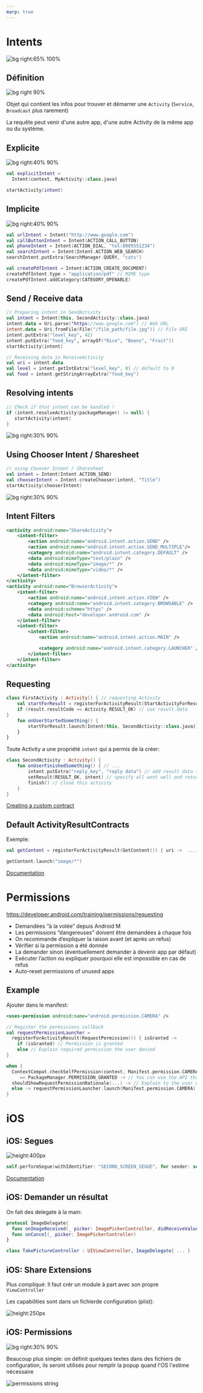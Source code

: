 ```yaml
---
marp: true
---
```


<!-- headingDivider: 2 -->
<!-- TODO: Deeplinks ? -->

# <!-- fit --> Intents

![bg right:65% 100%](../assets/jetpack.svg)

## Définition

![bg right 90%](../assets/intents.png)

Objet qui contient les infos pour trouver et démarrer une `Activity` (`Service`, `Broadcast` plus rarement)

La requête peut venir d'une autre app, d'une autre Activity de la même app ou du système.

## Explicite

![bg right:40% 90%](../assets/intents_explicit_implicit.png)

```kotlin
val explicitIntent =
  Intent(context, MyActivity::class.java)

startActivity(intent)
```

## Implicite

![bg right:40% 90%](../assets/intents_explicit_implicit.png)

```kotlin
val urlIntent = Intent("http://www.google.com")
val callButtonIntent = Intent(ACTION_CALL_BUTTON)
val phoneIntent = Intent(ACTION_DIAL, "tel:8005551234")
val searchIntent = Intent(Intent.ACTION_WEB_SEARCH)
searchIntent.putExtra(SearchManager.QUERY, "cats")

val createPdfIntent = Intent(ACTION_CREATE_DOCUMENT)
createPdfIntent.type = "application/pdf" // MIME type
createPdfIntent.addCategory(CATEGORY_OPENABLE)
```

## Send / Receive data

```kotlin
// Preparing intent in SendActivity
val intent = Intent(this, SecondActivity::class.java)
intent.data = Uri.parse("https://www.google.com") // Web URL
intent.data = Uri.fromFile(File("/file_path/file.jpg")) // File URI
intent.putExtra("level_key", 42)
intent.putExtra("food_key", arrayOf("Rice", "Beans", "Fruit"))
startActivity(intent)
```

```kotlin
// Receiving data in ReceiveActivity
val uri = intent.data
val level = intent.getIntExtra("level_key", 0) // default to 0
val food = intent.getStringArrayExtra("food_key")
```

## Resolving intents

```kotlin
// Check if that intent can be handled !
if (intent.resolveActivity(packageManager) != null) {
   startActivity(intent)
}
```

![bg right:30% 90%](../assets/disambiguation.png)

## Using Chooser Intent / Sharesheet

```kotlin
// using Chooser Intent / Sharesheet
val intent = Intent(Intent.ACTION_SEND)
val chooserIntent = Intent.createChooser(intent, "Title")
startActivity(chooserIntent)
```

![bg right:30% 90%](../assets/app_chooser.png)

## Intent Filters

```xml
<activity android:name="ShareActivity">
    <intent-filter>
        <action android:name="android.intent.action.SEND" />
        <action android:name="android.intent.action.SEND_MULTIPLE"/>
        <category android:name="android.intent.category.DEFAULT" />
        <data android:mimeType="text/plain" />
        <data android:mimeType="image/*" />
        <data android:mimeType="video/*" />
    </intent-filter>
</activity>
<activity android:name="BrowserActivity">
    <intent-filter>
        <action android:name="android.intent.action.VIEW" />
        <category android:name="android.intent.category.BROWSABLE" />
        <data android:scheme="https" />
        <data android:host="developer.android.com" />
    </intent-filter>
    <intent-filter>
        <intent-filter>
            <action android:name="android.intent.action.MAIN" />

            <category android:name="android.intent.category.LAUNCHER" />
        </intent-filter>
    </intent-filter>
</activity>
```

## Requesting

```kotlin
class FirstActivity : Activity() { // requesting Activity
    val startForResult = registerForActivityResult(StartActivityForResult()) { result ->
    if (result.resultCode == Activity.RESULT_OK) // use result.data
}
    fun onUserStartedSomething() {
        startForResult.launch(Intent(this, SecondActivity::class.java))
    }
}
```

Toute Activity a une propriété `intent` qui a permis de la créer:

```kotlin
class SecondActivity : Activity() {
    fun onUserFinishedSomething() { // ...
        intent.putExtra("reply_key", "reply data") // add result data to intent
        setResult(RESULT_OK, intent) // specify all went well and return the data
        finish() // close this activity
    }
}
```

[Creating a custom contract](https://developer.android.com/training/basics/intents/result#custom)

## Default ActivityResultContracts

Exemple:

```kotlin
val getContent = registerForActivityResult(GetContent()) { uri ->  ... }

getContent.launch("image/*")
```

[Documentation](https://developer.android.com/reference/androidx/activity/result/contract/ActivityResultContracts)

# Permissions

<https://developer.android.com/training/permissions/requesting>

- Demandées “à la volée” depuis Android M
- Les permissions “dangereuses” doivent être demandées à chaque fois
- On recommande d’expliquer la raison avant (et après un refus)
- Vérifier si la permission a été donnée
- La demander sinon (éventuellement demander à devenir app par défaut)
- Exécuter l’action ou expliquer pourquoi elle est impossible en cas de refus
- Auto-reset permissions of unused apps

## Example

Ajouter dans le manifest:

```xml
<uses-permission android:name="android.permission.CAMERA" />
```

```kotlin
// Register the permissions callback
val requestPermissionLauncher =
  registerForActivityResult(RequestPermission()) { isGranted ->
    if (isGranted) // Permission is granted
    else // Explain required permission the user denied
}

when {
  ContextCompat.checkSelfPermission(context, Manifest.permission.CAMERA)
     == PackageManager.PERMISSION_GRANTED -> // You can use the API that requires the permission.
  shouldShowRequestPermissionRationale(...) -> // Explain to the user why your app requires this permission
  else -> requestPermissionLauncher.launch(Manifest.permission.CAMERA) // ask for the permission
}
```

# iOS

## iOS: Segues

![height:400px](../assets/segue.png)

```swift
self.performSegue(withIdentifier: "SECOND_SCREEN_SEGUE", for sender: self)
```

[Documentation](https://developer.apple.com/library/archive/featuredarticles/ViewControllerPGforiPhoneOS/UsingSegues.html)

## iOS: Demander un résultat

On fait des delegate à la main:

```swift
protocol ImageDelegate{
  func onImageReceived(_ picker: ImagePickerController, didReceiveValue value: UIImage)
  func onCancel(_ picker: ImagePickerController)
}

class TakePictureController : UIViewController, ImageDelegate{ ... }
```

## iOS: Share Extensions

Plus compliqué: Il faut crér un module à part avec son propre `ViewController`

Les capabilities sont dans un fichierde configuration (plist):

![height:250px](../assets/ios_share_extensions.png)

## iOS: Permissions

![bg right:30% 90%](../assets/ios_permission.png)

Beaucoup plus simple: on définit quelques textes dans des fichiers de configuration, ils seront utilisés pour remplir la popup quand l'OS l'estime nécessaire

![permissions string](../assets/ios_permission_string.png)

